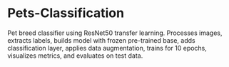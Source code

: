 # Pets-Classification
Pet breed classifier using ResNet50 transfer learning. Processes images, extracts labels, builds model with frozen pre-trained base, adds classification layer, applies data augmentation, trains for 10 epochs, visualizes metrics, and evaluates on test data.

